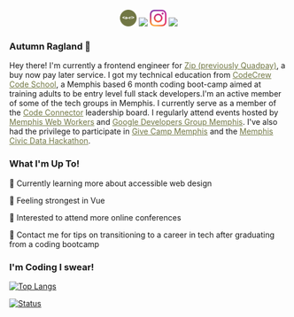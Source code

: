 <p align='center'>
<a href="http://www.autumnragland.com"><img height="30" src="./favicon-green.png"></a>
<a href="https://dev.to/autumn_ragland"><img height="30" src="https://raw.githubusercontent.com/WaylonWalker/WaylonWalker/main/icon/dev.png"></a>
<a href="https://instagram.com/autumn_tech"><img height="30" src="./insta-logo.png"></a>
<a href="https://www.linkedin.com/in/autumn-ragland/"><img height="30" src="https://github.com/WaylonWalker/WaylonWalker/blob/main/icon/linkedin.png?raw=true"></a>
</p>

### Autumn Ragland 💖
Hey there! I'm currently a frontend engineer for <a style="color: #717744;" href="https://zip.co/us">Zip (previously Quadpay)</a>, a buy now pay later service. I got my technical education from <a style="color: #717744;" href="https://www.code-crew.org/codeschool">CodeCrew Code School</a>, a Memphis based 6 month coding boot-camp aimed at training adults to be entry level full stack developers.I'm an active member of some of the tech groups in Memphis. I currently serve as a member of the <a style="color: #717744;" href="https://codeconnector.io/">Code Connector</a> leadership board. I regularly attend events hosted by <a style="color: #717744;" href="https://memphiswebworkers.com/ ">Memphis Web Workers</a> and <a style="color: #717744;" href="https://www.linkedin.com/company/gdg-memphis/">Google Developers Group Memphis</a>. I've also had the privilege to participate in <a style="color: #717744;" href="https://www.givecampmemphis.org/">Give Camp Memphis</a> and the <a style="color: #717744;" href="https://memphisdatahack.com/">Memphis Civic Data Hackathon</a>.

### What I'm Up To!
🌟 Currently learning more about accessible web design

💫 Feeling strongest in Vue

💖 Interested to attend more online conferences

🌠 Contact me for tips on transitioning to a career in tech after graduating from a coding bootcamp


### I'm Coding I swear!

[![Top Langs](https://github-readme-stats.vercel.app/api/top-langs/?username=autumn-ragland&icon_color=a1723b&layout=compact)](https://github.com/anuraghazra/github-readme-stats)

[![Status](https://github-readme-stats.vercel.app/api?username=autumn-ragland&icon_color=a1723b&show_icons=true&count_private=true)](https://github.com/anuraghazra/github-readme-stats)

